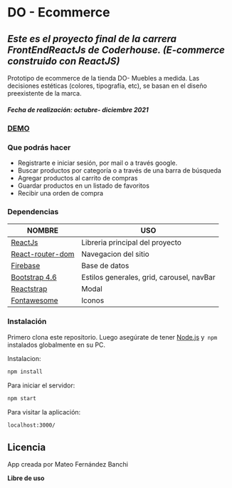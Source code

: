 # DO - Ecommerce
## _Este es el proyecto final de la carrera FrontEndReactJs de Coderhouse. (E-commerce construido con ReactJS)_



Prototipo de ecommerce de la tienda DO- Muebles a medida. Las decisiones estéticas (colores, tipografía, etc), se basan en el diseño preexistente de la marca.
##### Fecha de realización: octubre- diciembre 2021

### [DEMO](https://61ba405249e858681d684cc2--do-ecommerce.netlify.app/)


### Que podrás hacer

- Registrarte e iniciar sesión, por mail o a través google.
- Buscar productos por categoría o a través de una barra de búsqueda
- Agregar productos al carrito de compras
- Guardar productos en un listado de favoritos
- Recibir una orden de compra


### Dependencias

| NOMBRE | USO |
| ------ | ------ |
| [ReactJs](https://reactjs.org/) | Libreria principal del proyecto|
| [React-router-dom](https://v5.reactrouter.com/web/guides/quick-start) | Navegacion del sitio|
| [Firebase](https://firebase.google.com/) | Base de datos|
| [Bootstrap 4.6](https://getbootstrap.com/docs/4.6/getting-started/introduction/) |Estilos generales, grid, carousel, navBar|
| [Reactstrap](https://reactstrap.github.io/?path=/docs/components-modal--modal) |Modal|
| [Fontawesome](https://fontawesome.com/v5.15/how-to-use/on-the-web/using-with/react) |Iconos|

### Instalación
Primero clona este repositorio. Luego asegúrate de tener [Node.js](https://nodejs.org/) y` npm` instalados globalmente en su PC.  


Instalacion:

```sh
npm install  
```

Para iniciar el servidor:

```sh
npm start 
```
Para visitar la aplicación:
```sh
localhost:3000/
```


## Licencia

App creada por Mateo Fernández Banchi

**Libre de uso**

